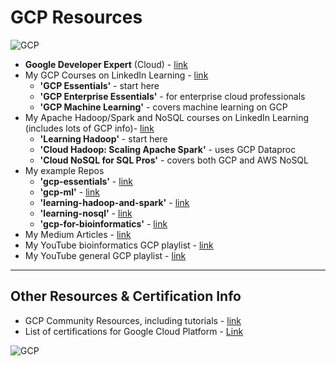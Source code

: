 # GCP Resources

![GCP](https://github.com/lynnlangit/learning-cloud/blob/master/images/gcp-locations.png)

- **Google Developer Expert** (Cloud) - [link](https://developers.google.com/community/experts/directory/profile/profile-lynn_langit)
- My GCP Courses on LinkedIn Learning - [link](https://www.linkedin.com/learning/search?entityType=COURSE&keywords=gcp%20langit)
  - **'GCP Essentials'** - start here
  - **'GCP Enterprise Essentials'** - for enterprise cloud professionals
  - **'GCP Machine Learning'** - covers machine learning on GCP
- My Apache Hadoop/Spark and NoSQL courses on LinkedIn Learning (includes lots of GCP info)- [link](https://www.linkedin.com/learning/search?entityType=COURSE&keywords=hadoop%20spark%20langit)
  - **'Learning Hadoop'** - start here
  - **'Cloud Hadoop: Scaling Apache Spark'** - uses GCP Dataproc
  - **'Cloud NoSQL for SQL Pros'** - covers both GCP and AWS NoSQL
- My example Repos
  - **'gcp-essentials'** - [link](https://github.com/lynnlangit/gcp-essentials)
  - **'gcp-ml'** - [link](https://github.com/lynnlangit/gcp-ml)
  - **'learning-hadoop-and-spark'** - [link](https://github.com/lynnlangit/learning-hadoop-and-spark)
  - **'learning-nosql'** - [link](https://github.com/lynnlangit/learning-nosql)
  - **'gcp-for-bioinformatics'** - [link](https://github.com/lynnlangit/gcp-for-bioinformatics)  
- My Medium Articles - [link](https://medium.com/search?q=gcp%20langit)
- My YouTube bioinformatics GCP playlist - [link](https://www.youtube.com/playlist?list=PL4Q4HssKcxYtE5Tae3epNab3mK9iP1iWX)
- My YouTube general GCP playlist - [link](https://www.youtube.com/playlist?list=PL6971A0258365F21E)

---

## Other Resources & Certification Info

- GCP Community Resources, including tutorials - [link](https://cloud.google.com/community/)
- List of certifications for Google Cloud Platform - [Link](https://cloud.google.com/certification)

![GCP](https://github.com/lynnlangit/learning-cloud/blob/master/GCP/gcp.png)
